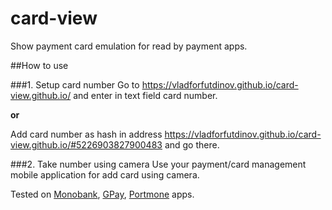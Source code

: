 # card-view

Show payment card emulation for read by payment apps.

##How to use

###1. Setup card number
Go to https://vladforfutdinov.github.io/card-view.github.io/ and enter in text field card number.

**or**

Add card number as hash in address https://vladforfutdinov.github.io/card-view.github.io/#5226903827900483 and go there.

###2. Take number using camera
Use your payment/card management mobile application for add card using camera. 

Tested on [Monobank](https://www.monobank.ua/?lang=uk), [GPay](https://pay.google.com/), [Portmone](https://www.portmone.com) apps.
